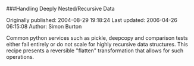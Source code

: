 ###Handling Deeply Nested/Recursive Data

Originally published: 2004-08-29 19:18:24
Last updated: 2006-04-26 06:15:08
Author: Simon Burton

Common python services such as pickle, deepcopy and comparison tests either fail entirely or do not scale for highly recursive data structures. This recipe presents a reversible "flatten" transformation that allows for such operations.